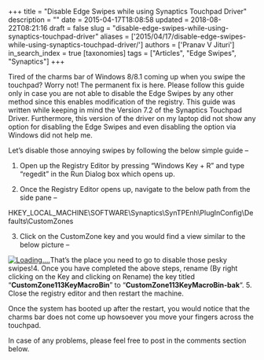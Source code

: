 +++
title = "Disable Edge Swipes while using Synaptics Touchpad Driver"
description = ""
date = 2015-04-17T18:08:58
updated = 2018-08-22T08:21:16
draft = false
slug = "disable-edge-swipes-while-using-synaptics-touchpad-driver"
aliases = ['2015/04/17/disable-edge-swipes-while-using-synaptics-touchpad-driver/']
authors = ['Pranav V Jituri']
in_search_index = true
[taxonomies]
tags = ["Articles", "Edge Swipes", "Synaptics"]
+++


Tired of the charms bar of Windows 8/8.1 coming up when you swipe the touchpad?
Worry not! The permanent fix is here. Please follow this guide only in case you
are not able to disable the Edge Swipes by any other method since this enables
modification of the registry. This guide was written while keeping in mind the
Version 7.2 of the Synaptics Touchpad Driver. Furthermore, this version of the
driver on my laptop did not show any option for disabling the Edge Swipes and
even disabling the option via Windows did not help me.

Let’s disable those annoying swipes by following the below simple guide –

 1. Open up the Registry Editor by pressing “Windows Key + R” and type “regedit”
    in the Run Dialog box which opens up.
    
    
 2. Once the Registry Editor opens up, navigate to the below path from the side
    pane –
    
    

HKEY_LOCAL_MACHINE\SOFTWARE\Synaptics\SynTPEnh\PlugInConfig\Defaults\CustomZones

 3. Click on the CustomZone key and you would find a view similar to the below
    picture –

[![Loading....](http://i2.wp.com/omgdebuggingblog.cloudapp.net/wp-content/uploads/2015/04/Registry-Key-Location-1024x545.png?resize=730%2C389)](http://i2.wp.com/omgdebuggingblog.cloudapp.net/wp-content/uploads/2015/04/Registry-Key-Location.png)That’s
the place you need to go to disable those pesky swipes!4. Once you have
completed the above steps, rename (By right clicking on the Key and clicking on
Rename) the key titled “**CustomZone113KeyMacroBin**” to
“**CustomZone113KeyMacroBin-bak**“. 5. Close the registry editor and then
    restart the machine.

Once the system has booted up after the restart, you would notice that the
charms bar does not come up howsoever you move your fingers across the touchpad.

In case of any problems, please feel free to post in the comments section below.